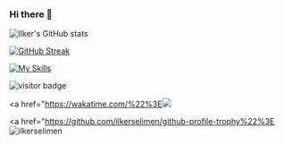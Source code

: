 ### Hi there 👋

<!--
**ilkerselimen/ilkerselimen** is a ✨ _special_ ✨ repository because its `README.md` (this file) appears on your GitHub profile.

Here are some ideas to get you started:

- 🔭 I’m currently working on ...
- 🌱 I’m currently learning ...
- 👯 I’m looking to collaborate on ...
- 🤔 I’m looking for help with ...
- 💬 Ask me about ...
- 📫 How to reach me: ...
- 😄 Pronouns: ...
- ⚡ Fun fact: ...
-->
![Ilker's GitHub stats](https://github-readme-stats.vercel.app/api?username=ilkerselimen&show_icons=true&theme=tokyonight&hide_border=true) 

[![GitHub Streak](http://github-readme-streak-stats.herokuapp.com/?user=ilkerselimen&theme=tokyonight&hide_border=true&border_radius=4,5&date_format=M%20j%5B%2C%20Y%5D)](https://git.io/streak-stats)

[![My Skills](https://skillicons.dev/icons?i=java,idea,git,github,discord,vscode,linux&theme=dark)](https://skillicons.dev)

![visitor badge](https://visitor-badge.glitch.me/badge?page_id=ilkerselimen.visitor-badge&left_text=Profile%20views) 

<a href="https://wakatime.com/%22%3E<img src="https://wakatime.com/share/@0f144fc0-8a07-44e0-8f3e-4ae3bfc710e1/5d1e914f-cefb-4c8d-b22e-d27b3bb912fe.png" /></a>

<a href="https://github.com/ilkerselimen/github-profile-trophy%22%3E
            <img src="https://github-profile-trophy.vercel.app/?username=ilkerselimen&row=1&column=7&theme=darkhub" alt="ilkerselimen" />
        </a>
    </div>
    
